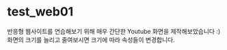 # test_web01
반응형 웹사이트를 연습해보기 위해 매우 간단한 Youtube 화면을 제작해보았습니다 :)
화면의 크기를 늘리고 줄여보시면 크기에 따라 속성들이 변경합니다.
